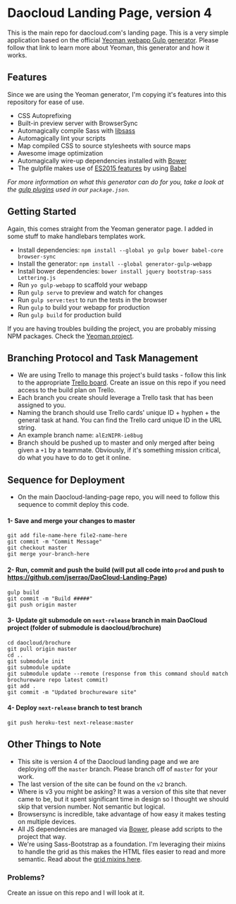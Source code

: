 # Daocloud Landing Page, version 4

This is the main repo for daocloud.com's landing page. This is a very simple application based on the official [Yeoman webapp Gulp generator](https://github.com/yeoman/generator-gulp-webapp). Please follow that link to learn more about Yeoman, this generator and how it works.

## Features

Since we are using the Yeoman generator, I'm copying it's features into this repository for ease of use.

* CSS Autoprefixing
* Built-in preview server with BrowserSync
* Automagically compile Sass with [libsass](http://libsass.org)
* Automagically lint your scripts
* Map compiled CSS to source stylesheets with source maps
* Awesome image optimization
* Automagically wire-up dependencies installed with [Bower](http://bower.io)
* The gulpfile makes use of [ES2015 features](https://babeljs.io/docs/learn-es2015/) by using [Babel](https://babeljs.io)

*For more information on what this generator can do for you, take a look at the [gulp plugins](app/templates/_package.json) used in our `package.json`.*

## Getting Started

Again, this comes straight from the Yeoman generator page. I added in some stuff to make handlebars templates work.

- Install dependencies: `npm install --global yo gulp bower babel-core browser-sync`
- Install the generator: `npm install --global generator-gulp-webapp`
- Install bower dependencies: `bower install jquery bootstrap-sass Lettering.js`
- Run `yo gulp-webapp` to scaffold your webapp
- Run `gulp serve` to preview and watch for changes
- Run `gulp serve:test` to run the tests in the browser
- Run `gulp` to build your webapp for production
- Run `gulp build` for production build

If you are having troubles building the project, you are probably missing NPM packages. Check the [Yeoman project](https://github.com/yeoman/generator-gulp-webapp).

## Branching Protocol and Task Management

- We are using Trello to manage this project's build tasks - follow this link to the appropriate [Trello board](https://trello.com/b/Tn0C3KcI). Create an issue on this repo if you need access to the build plan on Trello.
- Each branch you create should leverage a Trello task that has been assigned to you.
- Naming the branch should use Trello cards' unique ID + hyphen + the general task at hand. You can find the Trello card unique ID in the URL string.
- An example branch name: `alEzNIPR-ie8bug`
- Branch should be pushed up to master and only merged after being given a `+1` by a teammate. Obviously, if it's something mission critical, do what you have to do to get it online.

## Sequence for Deployment
- On the main Daocloud-landing-page repo, you will need to follow this sequence to commit deploy this code.

#### 1- Save and merge your changes to master
```
git add file-name-here file2-name-here
git commit -m "Commit Message"
git checkout master
git merge your-branch-here
```

#### 2- Run, commit and push the build (will put all code into `prod` and push to https://github.com/jserrao/DaoCloud-Landing-Page)
```
gulp build
git commit -m "Build #####"
git push origin master
```

#### 3- Update git submodule on `next-release` branch in main DaoCloud project (folder of submodule is daocloud/brochure)
```
cd daocloud/brochure
git pull origin master
cd ..
git submodule init
git submodule update
git submodule update --remote (response from this command should match brochureware repo latest commit)
git add .
git commit -m "Updated brochureware site"
```

#### 4- Deploy `next-release` branch to test branch
```
git push heroku-test next-release:master
```

## Other Things to Note

- This site is version 4 of the Daocloud landing page and we are deploying off the `master` branch. Please branch off of `master` for your work.
- The last version of the site can be found on the `v2` branch.
- Where is v3 you might be asking? It was a version of this site that never came to be, but it spent significant time in design so I thought we should skip that version number. Not semantic but logical.
- Browsersync is incredible, take advantage of how easy it makes testing on multiple devices.
- All JS dependencies are managed via [Bower](http://bower.io), please add scripts to the project that way.
- We're using Sass-Bootstrap as a foundation. I'm leveraging their mixins to handle the grid as this makes the HTML files easier to read and more semantic. Read about the [grid mixins here](https://github.com/twbs/bootstrap-sass/blob/master/assets/stylesheets/bootstrap/mixins/_grid.scss).

### Problems?

Create an issue on this repo and I will look at it.

